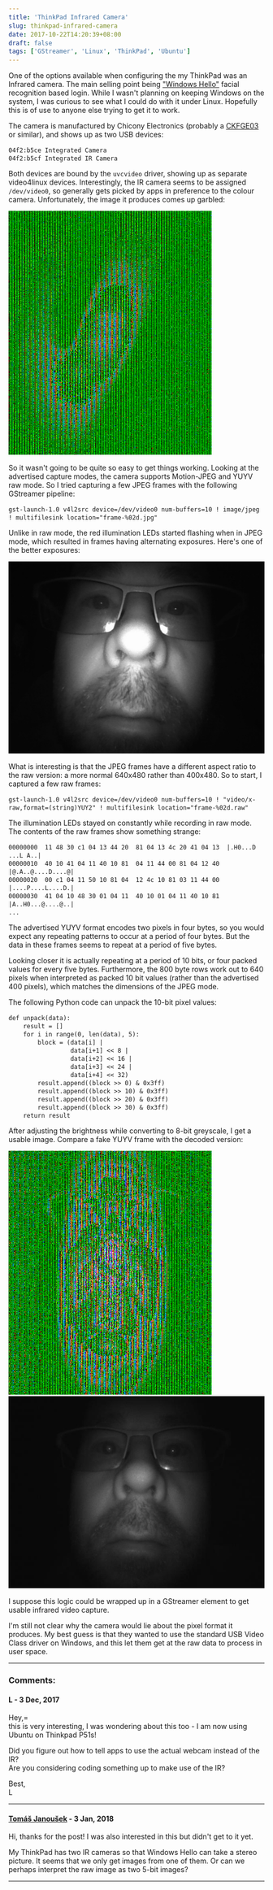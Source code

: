 ```yaml
---
title: 'ThinkPad Infrared Camera'
slug: thinkpad-infrared-camera
date: 2017-10-22T14:20:39+08:00
draft: false
tags: ['GStreamer', 'Linux', 'ThinkPad', 'Ubuntu']
---
```


One of the options available when configuring the my ThinkPad was an
Infrared camera. The main selling point being [\"Windows
Hello\"](https://docs.microsoft.com/en-us/windows-hardware/design/device-experiences/windows-hello-face-authentication)
facial recognition based login. While I wasn\'t planning on keeping
Windows on the system, I was curious to see what I could do with it
under Linux. Hopefully this is of use to anyone else trying to get it to
work.

The camera is manufactured by Chicony Electronics (probably a
[CKFGE03](http://www.chicony.com.tw/products_detail.php?id=QCUlXiQjMTA5QCUlXiQj)
or similar), and shows up as two USB devices:

    04f2:b5ce Integrated Camera
    04f2:b5cf Integrated IR Camera

Both devices are bound by the `uvcvideo` driver, showing up as separate
video4linux devices. Interestingly, the IR camera seems to be assigned
`/dev/video0`, so generally gets picked by apps in preference to the
colour camera. Unfortunately, the image it produces comes up garbled:

![](2017-10-22-105539.jpg)

So it wasn\'t going to be quite so easy to get things working. Looking
at the advertised capture modes, the camera supports Motion-JPEG and
YUYV raw mode. So I tried capturing a few JPEG frames with the following
GStreamer pipeline:

    gst-launch-1.0 v4l2src device=/dev/video0 num-buffers=10 ! image/jpeg ! multifilesink location="frame-%02d.jpg"

Unlike in raw mode, the red illumination LEDs started flashing when in
JPEG mode, which resulted in frames having alternating exposures.
Here\'s one of the better exposures:

![](frame-04.jpg)

What is interesting is that the JPEG frames have a different aspect
ratio to the raw version: a more normal 640x480 rather than 400x480. So
to start, I captured a few raw frames:

    gst-launch-1.0 v4l2src device=/dev/video0 num-buffers=10 ! "video/x-raw,format=(string)YUY2" ! multifilesink location="frame-%02d.raw"

The illumination LEDs stayed on constantly while recording in raw mode.
The contents of the raw frames show something strange:

    00000000  11 48 30 c1 04 13 44 20  81 04 13 4c 20 41 04 13  |.H0...D ...L A..|
    00000010  40 10 41 04 11 40 10 81  04 11 44 00 81 04 12 40  |@.A..@....D....@|
    00000020  00 c1 04 11 50 10 81 04  12 4c 10 81 03 11 44 00  |....P....L....D.|
    00000030  41 04 10 48 30 01 04 11  40 10 01 04 11 40 10 81  |A..H0...@....@..|
    ...

The advertised YUYV format encodes two pixels in four bytes, so you
would expect any repeating patterns to occur at a period of four bytes.
But the data in these frames seems to repeat at a period of five bytes.

Looking closer it is actually repeating at a period of 10 bits, or four
packed values for every five bytes. Furthermore, the 800 byte rows work
out to 640 pixels when interpreted as packed 10 bit values (rather than
the advertised 400 pixels), which matches the dimensions of the JPEG
mode.

The following Python code can unpack the 10-bit pixel values:

    def unpack(data):
        result = []
        for i in range(0, len(data), 5):
            block = (data[i] |
                     data[i+1] << 8 |
                     data[i+2] << 16 |
                     data[i+3] << 24 |
                     data[i+4] << 32)
            result.append((block >> 0) & 0x3ff)
            result.append((block >> 10) & 0x3ff)
            result.append((block >> 20) & 0x3ff)
            result.append((block >> 30) & 0x3ff)
        return result

After adjusting the brightness while converting to 8-bit greyscale, I
get a usable image. Compare a fake YUYV frame with the decoded version:

![](test-05-yuv.jpg)
![](test-05-norm.jpg)

I suppose this logic could be wrapped up in a GStreamer element to get
usable infrared video capture.

I\'m still not clear why the camera would lie about the pixel format it
produces. My best guess is that they wanted to use the standard USB
Video Class driver on Windows, and this let them get at the raw data to
process in user space.

---
### Comments:
#### L - <time datetime="2017-12-20 18:46:50">3 Dec, 2017</time>

Hey,=\
this is very interesting, I was wondering about this too - I am now
using Ubuntu on Thinkpad P51s!

Did you figure out how to tell apps to use the actual webcam instead of
the IR?\
Are you considering coding something up to make use of the IR?

Best,\
L

---
#### [Tomáš Janoušek](http://work.lisk.in/) - <time datetime="2018-01-03 10:34:19">3 Jan, 2018</time>

Hi, thanks for the post! I was also interested in this but didn\'t get
to it yet.

My ThinkPad has two IR cameras so that Windows Hello can take a stereo
picture. It seems that we only get images from one of them. Or can we
perhaps interpret the raw image as two 5-bit images?

---
